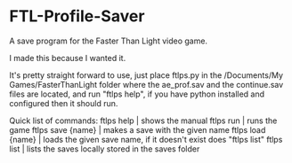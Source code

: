 # FTL-Profile-Saver
A save program for the Faster Than Light video game.

I made this because I wanted it. 

It's pretty straight forward to use, just place ftlps.py in the /Documents/My Games/FasterThanLight folder where
the ae_prof.sav and the continue.sav files are located, and run "ftlps help", if you have python installed and
configured then it should run. 

Quick list of commands:
ftlps help        | shows the manual
ftlps run         | runs the game
ftlps save {name} | makes a save with the given name
ftlps load {name} | loads the given save name, if it doesn't exist does "ftlps list"
ftlps list        | lists the saves locally stored in the saves folder
